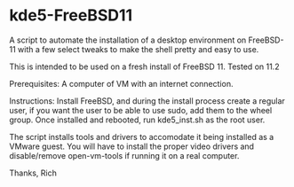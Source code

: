 # kde5-FreeBSD11
A script to automate the installation of a desktop environment on FreeBSD-11 with a few select tweaks to make the shell pretty and easy to use.


This is intended to be used on a fresh install of FreeBSD 11.  Tested on 11.2

Prerequisites:
A computer of VM with an internet connection.

Instructions:
Install FreeBSD, and during the install process create a regular user, if you want the user to be able to use sudo, add them to the wheel group.  Once installed and rebooted, run kde5_inst.sh as the root user.

The script installs tools and drivers to accomodate it being installed as a VMware guest.  You will have to install the proper video drivers and disable/remove open-vm-tools if running it on a real computer.


Thanks,
Rich
